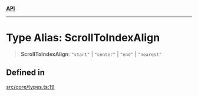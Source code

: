 [**API**](../../API.md)

***

# Type Alias: ScrollToIndexAlign

> **ScrollToIndexAlign**: `"start"` \| `"center"` \| `"end"` \| `"nearest"`

## Defined in

[src/core/types.ts:19](https://github.com/inokawa/virtua/blob/0345a8b0716d4f6d9809727c10b6fd29b8b00699/src/core/types.ts#L19)
